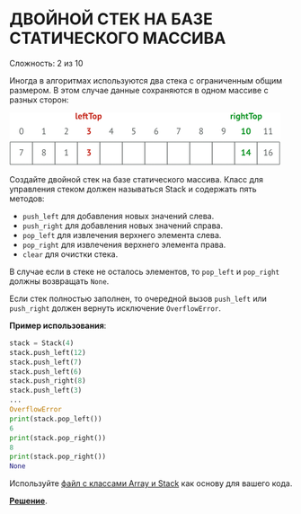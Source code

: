 # ДВОЙНОЙ СТЕК НА БАЗЕ СТАТИЧЕСКОГО МАССИВА

Сложность: 2 из 10

Иногда в алгоритмах используются два стека с ограниченным общим размером. В этом случае данные сохраняются в одном массиве с разных сторон:

 ![](scheme.png)

Создайте двойной стек на базе статического массива. Класс для управления стеком должен называться Stack и содержать пять методов:

- `push_left` для добавления новых значений слева.
- `push_right` для добавления новых значений справа.
- `pop_left` для извлечения верхнего элемента слева.
- `pop_right` для извлечения верхнего элемента права.
- `clear` для очистки стека.

В случае если в стеке не осталось элементов, то `pop_left` и `pop_right` должны возвращать `None`.

Если стек полностью заполнен, то очередной вызов `push_left` или `push_right` должен вернуть исключение `OverflowError`.

**Пример использования**:

```python
stack = Stack(4)
stack.push_left(12)
stack.push_left(7)
stack.push_left(6)
stack.push_right(8)
stack.push_left(3)
...
OverflowError
print(stack.pop_left())
6
print(stack.pop_right())
8
print(stack.pop_right())
None
```

Используйте [файл с классами Array и Stack](initial.py) как основу для вашего кода.

**[Решение](array_based_doubly_stack.py)**.